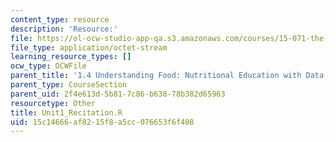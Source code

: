```yaml
---
content_type: resource
description: 'Resource:'
file: https://ol-ocw-studio-app-qa.s3.amazonaws.com/courses/15-071-the-analytics-edge-spring-2017/15c14666af8215f8a5cc076653f6f408_Unit1_Recitation.R
file_type: application/octet-stream
learning_resource_types: []
ocw_type: OCWFile
parent_title: '1.4 Understanding Food: Nutritional Education with Data  (Recitation)'
parent_type: CourseSection
parent_uid: 2f4e613d-5b81-7c86-b638-78b382d65963
resourcetype: Other
title: Unit1_Recitation.R
uid: 15c14666-af82-15f8-a5cc-076653f6f408
---
```

